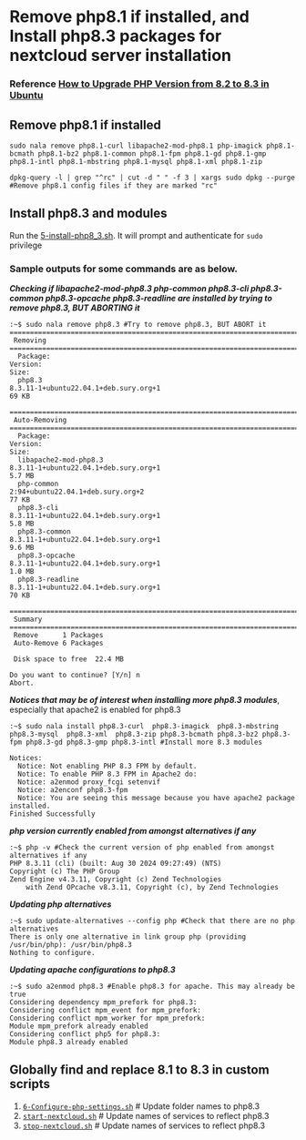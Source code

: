 # Remove php8.1 if installed, and Install php8.3 packages for nextcloud server installation


### Reference [How to Upgrade PHP Version from 8.2 to 8.3 in Ubuntu](https://techvblogs.com/blog/upgrade-php-version-from-8-2-to-8-3-ubuntu)

## Remove php8.1 if installed

`sudo nala remove php8.1-curl libapache2-mod-php8.1 php-imagick php8.1-bcmath php8.1-bz2 php8.1-common php8.1-fpm php8.1-gd php8.1-gmp php8.1-intl php8.1-mbstring php8.1-mysql php8.1-xml php8.1-zip `

`dpkg-query -l | grep "^rc" | cut -d " " -f 3 | xargs sudo dpkg --purge #Remove php8.1 config files if they are marked "rc"`

## Install php8.3 and modules

Run the [5-install-php8_3.sh](5-install-php8_3.sh). It will prompt and authenticate for `sudo` privilege

### Sample outputs for some commands are as below. 
***Checking if libapache2-mod-php8.3 php-common php8.3-cli php8.3-common php8.3-opcache php8.3-readline are installed by trying to remove php8.3, BUT ABORTING it***

```
:~$ sudo nala remove php8.3 #Try to remove php8.3, BUT ABORT it
============================================================================================================================================================================================================
 Removing                                                                                                                                                                                                   
============================================================================================================================================================================================================
  Package:                                                            Version:                                                                                                                       Size:  
  php8.3                                                              8.3.11-1+ubuntu22.04.1+deb.sury.org+1                                                                                          69 KB  
                                                                                                                                                                                                            
============================================================================================================================================================================================================
 Auto-Removing                                                                                                                                                                                              
============================================================================================================================================================================================================
  Package:                                                            Version:                                                                                                                       Size:  
  libapache2-mod-php8.3                                               8.3.11-1+ubuntu22.04.1+deb.sury.org+1                                                                                         5.7 MB  
  php-common                                                          2:94+ubuntu22.04.1+deb.sury.org+2                                                                                              77 KB  
  php8.3-cli                                                          8.3.11-1+ubuntu22.04.1+deb.sury.org+1                                                                                         5.8 MB  
  php8.3-common                                                       8.3.11-1+ubuntu22.04.1+deb.sury.org+1                                                                                         9.6 MB  
  php8.3-opcache                                                      8.3.11-1+ubuntu22.04.1+deb.sury.org+1                                                                                         1.0 MB  
  php8.3-readline                                                     8.3.11-1+ubuntu22.04.1+deb.sury.org+1                                                                                          70 KB  
                                                                                                                                                                                                            
============================================================================================================================================================================================================
 Summary                                                                                                                                                                                                    
============================================================================================================================================================================================================
 Remove      1 Packages                                                                                                                                                                                     
 Auto-Remove 6 Packages                                                                                                                                                                                     
                                                                                                                                                                                                            
 Disk space to free  22.4 MB   
                               
Do you want to continue? [Y/n] n
Abort.

```

***Notices that may be of interest when installing more php8.3 modules***, especially that apache2 is enabled for php8.3

```
:~$ sudo nala install php8.3-curl  php8.3-imagick  php8.3-mbstring  php8.3-mysql  php8.3-xml  php8.3-zip php8.3-bcmath php8.3-bz2 php8.3-fpm php8.3-gd php8.3-gmp php8.3-intl #Install more 8.3 modules

Notices:
  Notice: Not enabling PHP 8.3 FPM by default.
  Notice: To enable PHP 8.3 FPM in Apache2 do:
  Notice: a2enmod proxy_fcgi setenvif
  Notice: a2enconf php8.3-fpm
  Notice: You are seeing this message because you have apache2 package installed.
Finished Successfully

```

***php version currently enabled from amongst alternatives if any***

```
:~$ php -v #Check the current version of php enabled from amongst alternatives if any
PHP 8.3.11 (cli) (built: Aug 30 2024 09:27:49) (NTS)
Copyright (c) The PHP Group
Zend Engine v4.3.11, Copyright (c) Zend Technologies
    with Zend OPcache v8.3.11, Copyright (c), by Zend Technologies
```

***Updating php alternatives***

```
:~$ sudo update-alternatives --config php #Check that there are no php alternatives 
There is only one alternative in link group php (providing /usr/bin/php): /usr/bin/php8.3
Nothing to configure.

```

***Updating apache configurations to php8.3***

```
:~$ sudo a2enmod php8.3 #Enable php8.3 for apache. This may already be true
Considering dependency mpm_prefork for php8.3:
Considering conflict mpm_event for mpm_prefork:
Considering conflict mpm_worker for mpm_prefork:
Module mpm_prefork already enabled
Considering conflict php5 for php8.3:
Module php8.3 already enabled
```

## Globally find and replace 8.1 to 8.3 in custom scripts

1. [`6-Configure-php-settings.sh`](6-Configure-php-settings.sh) # Update folder names to php8.3
2. [`start-nextcloud.sh`](start-nextcloud.sh) # Update names of services to reflect php8.3
3. [`stop-nextcloud.sh`](start-nextcloud.sh)  # Update names of services to reflect  php8.3
